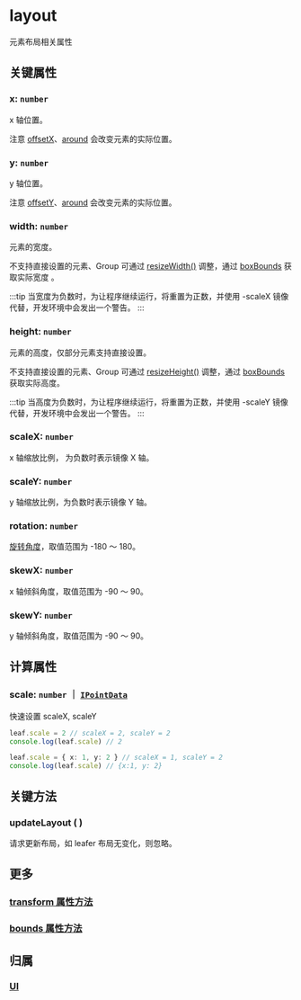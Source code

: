 # layout

元素布局相关属性

## 关键属性

### x: `number`

x 轴位置。

注意 [offsetX](/reference/UI/offset.md)、[around](/reference/UI/around.md) 会改变元素的实际位置。

### y: `number`

y 轴位置。

注意 [offsetY](/reference/UI/offset.md)、[around](/reference/UI/around.md) 会改变元素的实际位置。

### width: `number`

元素的宽度。

不支持直接设置的元素、Group 可通过 [resizeWidth()](/reference/UI/resize.md) 调整，通过 [boxBounds](/reference/UI/bounds.md#boxbounds-iboundsdata) 获取实际宽度 。

:::tip
当宽度为负数时，为让程序继续运行，将重置为正数，并使用 -scaleX 镜像代替，开发环境中会发出一个警告。
:::

### height: `number`

元素的高度，仅部分元素支持直接设置。

不支持直接设置的元素、Group 可通过 [resizeHeight()](/reference/UI/resize.md) 调整，通过 [boxBounds](/reference/UI/bounds.md#boxbounds-iboundsdata) 获取实际高度。

:::tip
当高度为负数时，为让程序继续运行，将重置为正数，并使用 -scaleY 镜像代替，开发环境中会发出一个警告。
:::

### scaleX: `number`

x 轴缩放比例， 为负数时表示镜像 X 轴。

### scaleY: `number`

y 轴缩放比例，为负数时表示镜像 Y 轴。

### rotation: `number`

[旋转角度](../interface/math/Math.md#rotation)，取值范围为 -180 ～ 180。

### skewX: `number`

x 轴倾斜角度，取值范围为 -90 ～ 90。

### skewY: `number`

y 轴倾斜角度，取值范围为 -90 ～ 90。

## 计算属性

### scale: `number` ｜ [`IPointData`](/reference/interface/math/Math.md#ipointdata)

快速设置 scaleX, scaleY

```ts
leaf.scale = 2 // scaleX = 2, scaleY = 2
console.log(leaf.scale) // 2

leaf.scale = { x: 1, y: 2 } // scaleX = 1, scaleY = 2
console.log(leaf.scale) // {x:1, y: 2}
```

## 关键方法

### updateLayout ( )

请求更新布局，如 leafer 布局无变化，则忽略。

## 更多

### [transform 属性方法](/reference/UI/transform.md)

### [bounds 属性方法](/reference/UI/bounds.md)

## 归属

### [UI](/reference/display/UI.md)
